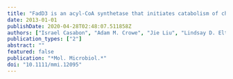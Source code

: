 ```yaml
---
title: "FadD3 is an acyl-CoA synthetase that initiates catabolism of cholesterol rings C and D in actinobacteria"
date: 2013-01-01
publishDate: 2020-04-28T02:48:07.511858Z
authors: ["Israel Casabon", "Adam M. Crowe", "Jie Liu", "Lindsay D. Eltis"]
publication_types: ["2"]
abstract: ""
featured: false
publication: "*Mol. Microbiol.*"
doi: "10.1111/mmi.12095"
---
```


